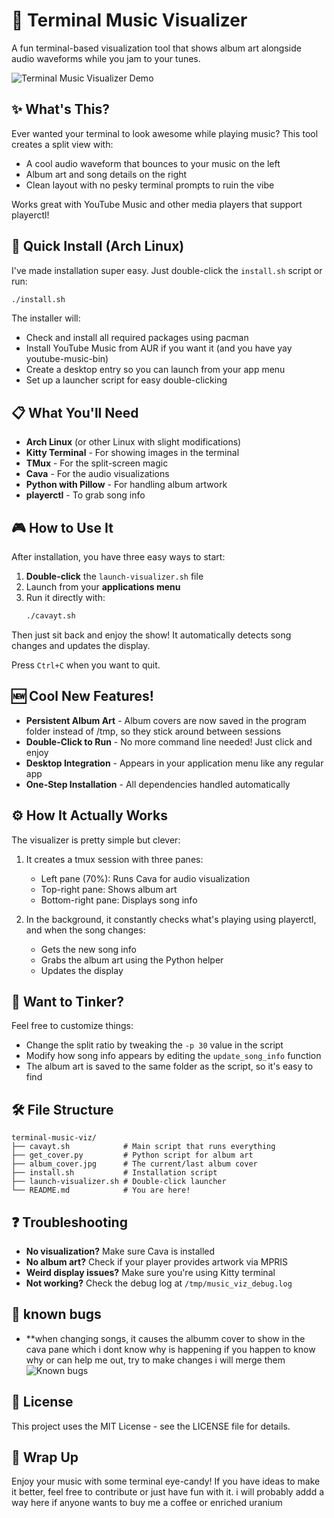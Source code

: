 # 🎵 Terminal Music Visualizer

A fun terminal-based visualization tool that shows album art alongside audio waveforms while you jam to your tunes.

![Terminal Music Visualizer Demo](showcase.gif)

## ✨ What's This?

Ever wanted your terminal to look awesome while playing music? This tool creates a split view with:

- A cool audio waveform that bounces to your music on the left
- Album art and song details on the right
- Clean layout with no pesky terminal prompts to ruin the vibe

Works great with YouTube Music and other media players that support playerctl!

## 🚀 Quick Install (Arch Linux)

I've made installation super easy. Just double-click the `install.sh` script or run:

```bash
./install.sh
```

The installer will:
- Check and install all required packages using pacman
- Install YouTube Music from AUR if you want it (and you have yay youtube-music-bin)
- Create a desktop entry so you can launch from your app menu
- Set up a launcher script for easy double-clicking

## 📋 What You'll Need

- **Arch Linux** (or other Linux with slight modifications)
- **Kitty Terminal** - For showing images in the terminal
- **TMux** - For the split-screen magic
- **Cava** - For the audio visualizations
- **Python with Pillow** - For handling album artwork
- **playerctl** - To grab song info

## 🎮 How to Use It

After installation, you have three easy ways to start:

1. **Double-click** the `launch-visualizer.sh` file
2. Launch from your **applications menu**
3. Run it directly with:
   ```bash
   ./cavayt.sh
   ```

Then just sit back and enjoy the show! It automatically detects song changes and updates the display.

Press `Ctrl+C` when you want to quit.

## 🆕 Cool New Features!

- **Persistent Album Art** - Album covers are now saved in the program folder instead of /tmp, so they stick around between sessions
- **Double-Click to Run** - No more command line needed! Just click and enjoy
- **Desktop Integration** - Appears in your application menu like any regular app
- **One-Step Installation** - All dependencies handled automatically

## ⚙️ How It Actually Works

The visualizer is pretty simple but clever:

1. It creates a tmux session with three panes:
   - Left pane (70%): Runs Cava for audio visualization
   - Top-right pane: Shows album art
   - Bottom-right pane: Displays song info

2. In the background, it constantly checks what's playing using playerctl, and when the song changes:
   - Gets the new song info
   - Grabs the album art using the Python helper
   - Updates the display

## 🔧 Want to Tinker?

Feel free to customize things:

- Change the split ratio by tweaking the `-p 30` value in the script
- Modify how song info appears by editing the `update_song_info` function
- The album art is saved to the same folder as the script, so it's easy to find

## 🛠️ File Structure

```
terminal-music-viz/
├── cavayt.sh            # Main script that runs everything
├── get_cover.py         # Python script for album art
├── album_cover.jpg      # The current/last album cover
├── install.sh           # Installation script
├── launch-visualizer.sh # Double-click launcher
└── README.md            # You are here!
```

## ❓ Troubleshooting

- **No visualization?** Make sure Cava is installed
- **No album art?** Check if your player provides artwork via MPRIS
- **Weird display issues?** Make sure you're using Kitty terminal
- **Not working?** Check the debug log at `/tmp/music_viz_debug.log`

## 👾 known bugs 
- **when changing songs, it causes the albumm cover to show in the cava pane which i dont know why is happening if you happen to know why or can help me out, try to make changes i will merge them
![Known bugs](knownbugs.gif)  

## 📜 License

This project uses the MIT License - see the LICENSE file for details.

## 👋 Wrap Up

Enjoy your music with some terminal eye-candy! If you have ideas to make it better, feel free to contribute or just have fun with it. i will probably addd a way here if anyone wants to buy me a coffee or enriched uranium
